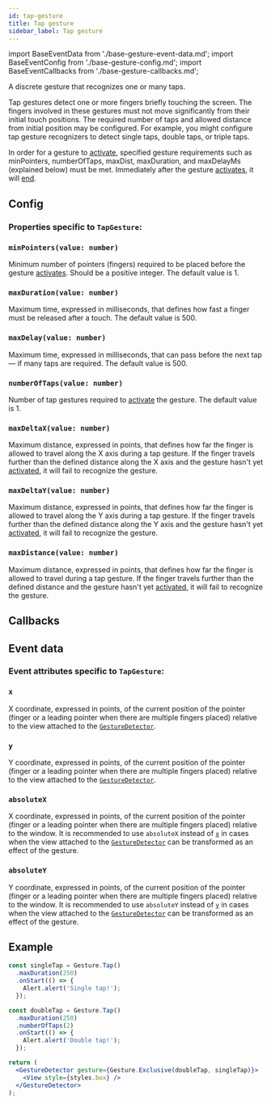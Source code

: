 ```yaml
---
id: tap-gesture
title: Tap gesture
sidebar_label: Tap gesture
---
```


import BaseEventData from './base-gesture-event-data.md';
import BaseEventConfig from './base-gesture-config.md';
import BaseEventCallbacks from './base-gesture-callbacks.md';

A discrete gesture that recognizes one or many taps.

Tap gestures detect one or more fingers briefly touching the screen.
The fingers involved in these gestures must not move significantly from their initial touch positions.
The required number of taps and allowed distance from initial position may be configured.
For example, you might configure tap gesture recognizers to detect single taps, double taps, or triple taps.

In order for a gesture to [activate](../../under-the-hood/states-events.md#active), specified gesture requirements such as minPointers, numberOfTaps, maxDist, maxDuration, and maxDelayMs (explained below) must be met. Immediately after the gesture [activates](../../under-the-hood/states-events.md#active), it will [end](../../under-the-hood/states-events.md#end).

## Config

### Properties specific to `TapGesture`:

### `minPointers(value: number)`

Minimum number of pointers (fingers) required to be placed before the gesture [activates](../../under-the-hood/states-events.md#active). Should be a positive integer. The default value is 1.

### `maxDuration(value: number)`

Maximum time, expressed in milliseconds, that defines how fast a finger must be released after a touch. The default value is 500.

### `maxDelay(value: number)`

Maximum time, expressed in milliseconds, that can pass before the next tap — if many taps are required. The default value is 500.

### `numberOfTaps(value: number)`

Number of tap gestures required to [activate](../../under-the-hood/states-events.md#active) the gesture. The default value is 1.

### `maxDeltaX(value: number)`

Maximum distance, expressed in points, that defines how far the finger is allowed to travel along the X axis during a tap gesture. If the finger travels further than the defined distance along the X axis and the gesture hasn't yet [activated](../../under-the-hood/states-events.md#active), it will fail to recognize the gesture.

### `maxDeltaY(value: number)`

Maximum distance, expressed in points, that defines how far the finger is allowed to travel along the Y axis during a tap gesture. If the finger travels further than the defined distance along the Y axis and the gesture hasn't yet [activated](../../under-the-hood/states-events.md#active), it will fail to recognize the gesture.

### `maxDistance(value: number)`

Maximum distance, expressed in points, that defines how far the finger is allowed to travel during a tap gesture. If the finger travels further than the defined distance and the gesture hasn't yet [activated](../../under-the-hood/states-events.md#active), it will fail to recognize the gesture.

<BaseEventConfig />

## Callbacks

<BaseEventCallbacks />

## Event data

### Event attributes specific to `TapGesture`:

### `x`

X coordinate, expressed in points, of the current position of the pointer (finger or a leading pointer when there are multiple fingers placed) relative to the view attached to the [`GestureDetector`](./gesture-detector.md).

### `y`

Y coordinate, expressed in points, of the current position of the pointer (finger or a leading pointer when there are multiple fingers placed) relative to the view attached to the [`GestureDetector`](./gesture-detector.md).

### `absoluteX`

X coordinate, expressed in points, of the current position of the pointer (finger or a leading pointer when there are multiple fingers placed) relative to the window. It is recommended to use `absoluteX` instead of [`x`](#x) in cases when the view attached to the [`GestureDetector`](./gesture-detector.md) can be transformed as an effect of the gesture.

### `absoluteY`

Y coordinate, expressed in points, of the current position of the pointer (finger or a leading pointer when there are multiple fingers placed) relative to the window. It is recommended to use `absoluteY` instead of [`y`](#y) in cases when the view attached to the [`GestureDetector`](./gesture-detector.md) can be transformed as an effect of the gesture.

<BaseEventData />

## Example

```jsx
const singleTap = Gesture.Tap()
  .maxDuration(250)
  .onStart(() => {
    Alert.alert('Single tap!');
  });

const doubleTap = Gesture.Tap()
  .maxDuration(250)
  .numberOfTaps(2)
  .onStart(() => {
    Alert.alert('Double tap!');
  });

return (
  <GestureDetector gesture={Gesture.Exclusive(doubleTap, singleTap)}>
    <View style={styles.box} />
  </GestureDetector>
);
```
